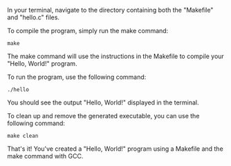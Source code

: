 In your terminal, navigate to the directory containing both the "Makefile" and "hello.c" files.

To compile the program, simply run the make command:

    make

The make command will use the instructions in the Makefile to compile your "Hello, World!" program.

To run the program, use the following command:

    ./hello

You should see the output "Hello, World!" displayed in the terminal.

To clean up and remove the generated executable, you can use the following command:

    make clean

That's it! You've created a "Hello, World!" program using a Makefile and the make command with GCC.
